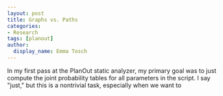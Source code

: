 ```yaml
---
layout: post
title: Graphs vs. Paths
categories:
- Research
tags: [planout]
author:
  display_name: Emma Tosch
---
```


In my first pass at the PlanOut static analyzer, my primary goal was to just compute the joint probability tables for all parameters in the script. I say "just," but this is a nontrivial task, especially when we want to 
